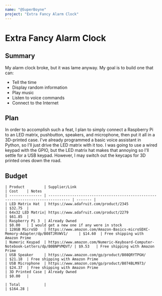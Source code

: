 ```yaml
---
name: "@SuperBoyne"
project: "Extra Fancy Alarm Clock"
---
```


# Extra Fancy Alarm Clock

## Summary

My alarm clock broke, but it was lame anyway. My goal is to build one that can:
- Tell the time
- Display random information
- Play music
- Listen to voice commands
- Connect to the Internet

## Plan

In order to accomplish such a feat, I plan to simply connect a Raspberry Pi to an LED matrix, pushbutton, speakers, and microphone, then put it all in a 3D-printed case.
I've already programmed a basic voice assistant in Python, so I'll just drive the LED matrix with it too.
I was going to use a wired keypad with the GPIO, but the LED matrix hat makes that annoying so I'll settle for a USB keypad. However, I may switch out the keycaps for 3D printed ones down the road.

## Budget

```
| Product         | Supplier/Link                                                                    | Cost    | Notes 
| --------------- | -------------------------------------------------------------------------------- | ------- |
| LED Matrix Hat  | https://www.adafruit.com/product/2345                                            | $32.75  |
| 64x32 LED Matrix| https://www.adafruit.com/product/2279                                            | $61.85  |
| Raspberry Pi 3  | Already Owned                                                                    | $0.00   | I would get a new one if any were in stock
| 128GB MicroSD   | https://www.amazon.com/Amazon-Basics-microSDXC-Memory-Adapter/dp/B08TJRVWV1/     | $14.60  | Free shipping with Amazon Prime
| Numeric Keypad  | https://www.amazon.com/Numeric-Keyboard-Computer-Notebook-Letters/dp/B0BNPVMQVT/ | $9.53   | Free shipping with Amazon Prime
| USB Speaker     | https://www.amazon.com/gp/product/B08QRYTPGH/                                    | $21.18  | Free shipping with Amazon Prime
| USB Microphone  | https://www.amazon.com/gp/product/B074BLM973/                                    | $24.37  | Free shipping with Amazon Prime
| 3D Printed Case | Already Owned                                                                    | $0.00   |

| Total           |                                                                                  | $164.28 |
```
